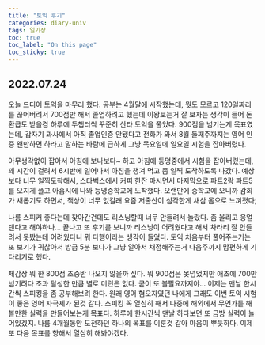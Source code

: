 ```yaml
---
title: "토익 후기"
categories: diary-univ
tags: 일기장
toc: true
toc_label: "On this page"
toc_sticky: true
---
```

## 2022.07.24
오늘 드디어 토익을 마무리 했다. 공부는 4월달에 시작했는데, 뭣도 모르고 120일짜리를 끊어버려서 700점만 해서 졸업하려고 했는데 이왕보는거 잘 보자는 생각이 들어 돈 환급도 받을겸 하루에 두챕터씩 꾸준히 산타 토익을 풀었다. 900점을 넘기는게 목표였는데, 갑자기 과사에서 아직 졸업인증 안됐다고 전화가 와서 8월 둘째주까지는 영어 인증 왠만하면 하라고 말하는 바람에 급하게 그냥 목요일에 일요일 시험을 잡아버렸다.

아무생각없이 잡아서 아침에 보나보다~ 하고 아침에 등명중에서 시험을 잡아버렸는데, 꽤 시간이 걸려서 6시반에 일어나서 아침을 챙겨 먹고 좀 일찍 도착하도록 나갔다. 예상보다 너무 일찍도착해서, 스타벅스에서 커피 한잔 마시면서 마지막으로 파트2랑 파트5를 오지게 풀고 아홉시에 나와 등명중학교에 도착했다. 오랜만에 중학교에 오니까 감회가 새롭기도 하면서, 책상이 너무 없길래 요즘 저출산이 심각한게 새삼 몸으로 느껴졌다; 

나름 스피커 좋다는데 찾아간건데도 리스닝할때 너무 안들려서 놀랐다. 좀 울리고 웅얼댄다고 해야하나... 끝나고 또 후기를 보니까 리스닝이 어려웠다고 해서 차라리 잘 안들려서 못봤는데 어려웠다니 뭐 다행이라는 생각이 들었다. 토익 처음부터 풀어주는거는 또 보기가 귀찮아서 방금 5분 보다가 그냥 알아서 채점해주는거 다음주까지 맘편하게 기다리기로 했다. 

체감상 뭐 한 800점 초중반 나오지 않을까 싶다. 뭐 900점은 못넘었지만 애초에 700만 넘기려다 초과 달성한 만큼 별로 미련은 없다. 굳이 또 볼필요까지야... 이제는 맨날 한시간씩 스피킹을 좀 공부해보려 한다. 원래 영어 혐오자였던 나에게 그래도 이번 토익 시험이 좋은 영어 자극제가 된것 같다. 스피킹 꼭 열심히 해서 나중에 해외에서 무언가를 해볼만한 실력을 만들어보는게 목표다. 하루에 한시간씩 맨날 하다보면 또 금방 실력이 늘어있겠지. 나름 4개월동안 도전하던 하나의 목표를 이룬것 같아 마음이 뿌듯하다. 이제 또 다음 목표를 향해서 열심히 해봐야겠다.
